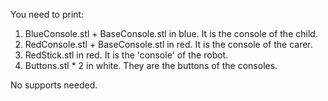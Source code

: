You need to print:

1. BlueConsole.stl + BaseConsole.stl in blue. It is the console of the child.
2. RedConsole.stl + BaseConsole.stl in red. It is the console of the carer.
3. RedStick.stl in red. It is the 'console' of the robot.
4. Buttons.stl * 2 in white. They are the buttons of the consoles.

No supports needed.

